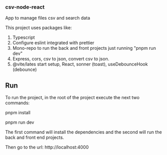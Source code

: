 ### csv-node-react

App to manage files csv and search data

This project uses packages like:

1. Typescript
2. Configure eslint integrated with prettier
3. Mono-repo to run the back and front projects just running "pnpm run dev"
4. Express, cors, csv to json, convert csv to json.
5. @vite/lates start setup, React, sonner (toast), useDebounceHook (debounce)

## Run

To run the project, in the root of the project execute the next two commands:

pnpm install

pnpm run dev

The first command will install the dependencies and the second will run the back and front end projects.

Then go to the url: http://localhost:4000
